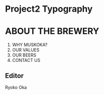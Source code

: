 # Project2 Typography

# ABOUT THE BREWERY

1. WHY MUSKOKA?
2. OUR VALUES
3. OUR BEERS
4. CONTACT US

## Editor
Ryoko Oka
